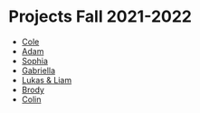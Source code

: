# Projects Fall 2021-2022

- [Cole](https://editor.p5js.org/dubbeldec/full/kPHDALy-B)
- [Adam]()
- [Sophia](https://editor.p5js.org/breunigs/full/2dqieAcFv)
- [Gabriella](https://editor.p5js.org/pusaterig/full/pNxEuXbvf)
- [Lukas & Liam](https://editor.p5js.org/TheBigMac17/full/SqWruc7wx)
- [Brody]()
- [Colin]()

